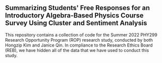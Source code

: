## Summarizing Students' Free Responses for an Introductory Algebra-Based Physics Course Survey Using Cluster and Sentiment Analysis
This repository contains a collection of code for the Summer 2022 PHY299 Research Opportunity Program (ROP) research study, conducted by both Hongzip Kim and Janice Qin.
In compliance to the Research Ethics Board (REB), we have hidden all of the data that we have used to conduct this study. 
